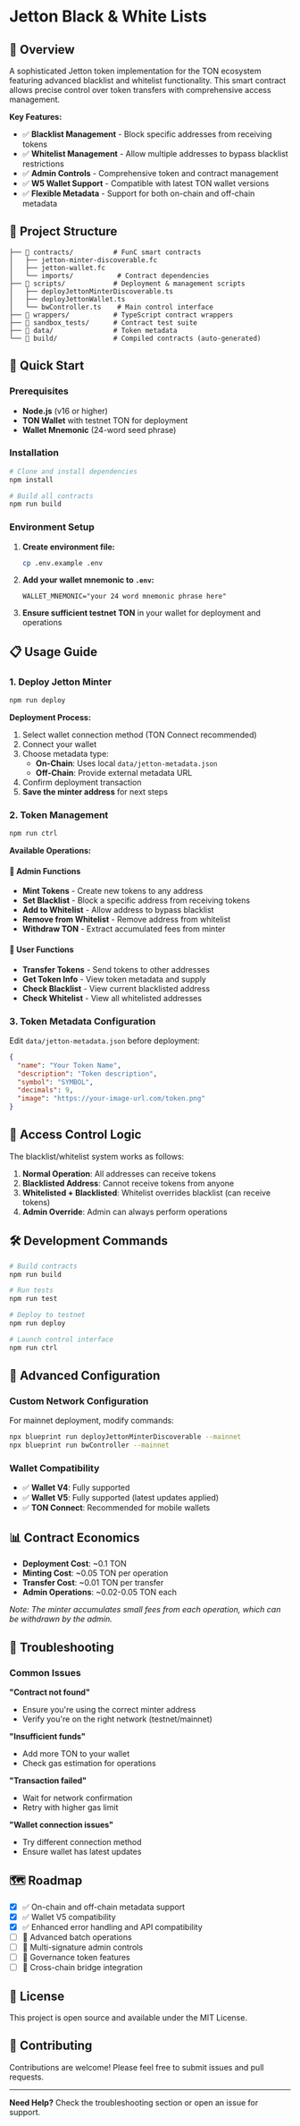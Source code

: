 # Jetton Black & White Lists

## 🎯 Overview

A sophisticated Jetton token implementation for the TON ecosystem featuring advanced blacklist and whitelist functionality. This smart contract allows precise control over token transfers with comprehensive access management.

**Key Features:**
- ✅ **Blacklist Management** - Block specific addresses from receiving tokens
- ✅ **Whitelist Management** - Allow multiple addresses to bypass blacklist restrictions  
- ✅ **Admin Controls** - Comprehensive token and contract management
- ✅ **W5 Wallet Support** - Compatible with latest TON wallet versions
- ✅ **Flexible Metadata** - Support for both on-chain and off-chain metadata

## 📁 Project Structure

```
├── 📄 contracts/          # FunC smart contracts
│   ├── jetton-minter-discoverable.fc
│   ├── jetton-wallet.fc
│   └── imports/           # Contract dependencies
├── 📄 scripts/            # Deployment & management scripts
│   ├── deployJettonMinterDiscoverable.ts
│   ├── deployJettonWallet.ts
│   └── bwController.ts    # Main control interface
├── 📄 wrappers/           # TypeScript contract wrappers
├── 📄 sandbox_tests/      # Contract test suite
├── 📄 data/               # Token metadata
└── 📄 build/              # Compiled contracts (auto-generated)
```

## 🚀 Quick Start

### Prerequisites

- **Node.js** (v16 or higher)
- **TON Wallet** with testnet TON for deployment
- **Wallet Mnemonic** (24-word seed phrase)

### Installation

```bash
# Clone and install dependencies
npm install

# Build all contracts
npm run build
```

### Environment Setup

1. **Create environment file:**
   ```bash
   cp .env.example .env
   ```

2. **Add your wallet mnemonic to `.env`:**
   ```env
   WALLET_MNEMONIC="your 24 word mnemonic phrase here"
   ```

3. **Ensure sufficient testnet TON** in your wallet for deployment and operations

## 📋 Usage Guide

### 1. Deploy Jetton Minter

```bash
npm run deploy
```

**Deployment Process:**
1. Select wallet connection method (TON Connect recommended)
2. Connect your wallet
3. Choose metadata type:
   - **On-Chain**: Uses local `data/jetton-metadata.json`
   - **Off-Chain**: Provide external metadata URL
4. Confirm deployment transaction
5. **Save the minter address** for next steps

### 2. Token Management

```bash
npm run ctrl
```

**Available Operations:**

#### 🔧 Admin Functions
- **Mint Tokens** - Create new tokens to any address
- **Set Blacklist** - Block a specific address from receiving tokens
- **Add to Whitelist** - Allow address to bypass blacklist
- **Remove from Whitelist** - Remove address from whitelist
- **Withdraw TON** - Extract accumulated fees from minter

#### 👤 User Functions  
- **Transfer Tokens** - Send tokens to other addresses
- **Get Token Info** - View token metadata and supply
- **Check Blacklist** - View current blacklisted address
- **Check Whitelist** - View all whitelisted addresses

### 3. Token Metadata Configuration

Edit `data/jetton-metadata.json` before deployment:

```json
{
  "name": "Your Token Name",
  "description": "Token description",
  "symbol": "SYMBOL",
  "decimals": 9,
  "image": "https://your-image-url.com/token.png"
}
```

## 🔐 Access Control Logic

The blacklist/whitelist system works as follows:

1. **Normal Operation**: All addresses can receive tokens
2. **Blacklisted Address**: Cannot receive tokens from anyone
3. **Whitelisted + Blacklisted**: Whitelist overrides blacklist (can receive tokens)
4. **Admin Override**: Admin can always perform operations

## 🛠️ Development Commands

```bash
# Build contracts
npm run build

# Run tests
npm run test

# Deploy to testnet
npm run deploy

# Launch control interface
npm run ctrl
```

## 🔧 Advanced Configuration

### Custom Network Configuration

For mainnet deployment, modify commands:
```bash
npx blueprint run deployJettonMinterDiscoverable --mainnet
npx blueprint run bwController --mainnet
```

### Wallet Compatibility

- ✅ **Wallet V4**: Fully supported
- ✅ **Wallet V5**: Fully supported (latest updates applied)
- ✅ **TON Connect**: Recommended for mobile wallets

## 📊 Contract Economics

- **Deployment Cost**: ~0.1 TON
- **Minting Cost**: ~0.05 TON per operation
- **Transfer Cost**: ~0.01 TON per transfer
- **Admin Operations**: ~0.02-0.05 TON each

*Note: The minter accumulates small fees from each operation, which can be withdrawn by the admin.*

## 🐛 Troubleshooting

### Common Issues

**"Contract not found"**
- Ensure you're using the correct minter address
- Verify you're on the right network (testnet/mainnet)

**"Insufficient funds"**
- Add more TON to your wallet
- Check gas estimation for operations

**"Transaction failed"**
- Wait for network confirmation
- Retry with higher gas limit

**"Wallet connection issues"**
- Try different connection method
- Ensure wallet has latest updates

## 🗺️ Roadmap

- [x] ✅ On-chain and off-chain metadata support
- [x] ✅ Wallet V5 compatibility
- [x] ✅ Enhanced error handling and API compatibility
- [ ] 🔄 Advanced batch operations
- [ ] 🔄 Multi-signature admin controls
- [ ] 🔄 Governance token features
- [ ] 🔄 Cross-chain bridge integration

## 📄 License

This project is open source and available under the MIT License.

## 🤝 Contributing

Contributions are welcome! Please feel free to submit issues and pull requests.

---

**Need Help?** Check the troubleshooting section or open an issue for support.
